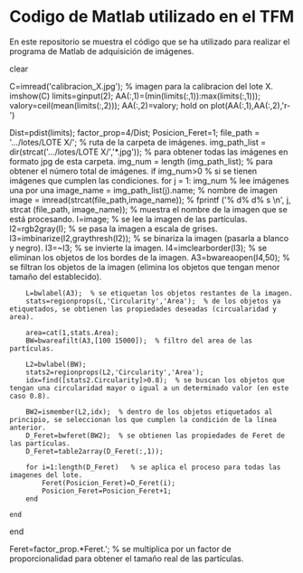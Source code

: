 # Codigo de Matlab utilizado en el TFM
En este repositorio se muestra el código que se ha utilizado para realizar el programa de Matlab de adquisición de imágenes.

clear

C=imread('calibracion_X.jpg');  % imagen para la calibracion del lote X.
imshow(C)
limits=ginput(2); 
AA(:,1)=(min(limits(:,1)):max(limits(:,1)));
valory=ceil(mean(limits(:,2)));
AA(:,2)=valory;
hold on
plot(AA(:,1),AA(:,2),'r-')

Dist=pdist(limits);
factor_prop=4/Dist;
Posicion_Feret=1;
file_path = '.../lotes/LOTE X/';  % ruta de la carpeta de imágenes.
img_path_list = dir(strcat('.../lotes/LOTE X/','*.jpg'));  % para obtener todas las imágenes en formato jpg de esta carpeta.
img_num = length (img_path_list);  % para obtener el número total de imágenes.
if img_num>0  % si se tienen imágenes que cumplen las condiciones.
    for j = 1: img_num  % lee imágenes una por una
        image_name = img_path_list(j).name;  % nombre de imagen
        image =  imread(strcat(file_path,image_name));
%         fprintf ('% d% d% s \n', j, strcat (file_path, image_name));  % muestra el nombre de la imagen que se está procesando.
        I=image;  % se lee la imagen de las partículas.
        I2=rgb2gray(I);  % se pasa la imagen a escala de grises.
        I3=imbinarize(I2,graythresh(I2));  % se binariza la imagen (pasarla a blanco y negro).
        I3=~I3;  % se invierte la imagen.
        I4=imclearborder(I3);  % se eliminan los objetos de los bordes de la imagen.
        A3=bwareaopen(I4,50);  % se filtran los objetos de la imagen (elimina los objetos que tengan menor tamaño del establecido).
        
        L=bwlabel(A3);  % se etiquetan los objetos restantes de la imagen.
        stats=regionprops(L,'Circularity','Area');  % de los objetos ya etiquetados, se obtienen las propiedades deseadas (circualaridad y area).
        
        area=cat(1,stats.Area);
        BW=bwareafilt(A3,[100 15000]);  % filtro del area de las partículas.
        
        L2=bwlabel(BW);
        stats2=regionprops(L2,'Circularity','Area');
        idx=find([stats2.Circularity]>0.8);  % se buscan los objetos que tengan una circularidad mayor o igual a un determinado valor (en este caso 0.8).
        
        BW2=ismember(L2,idx);  % dentro de los objetos etiquetados al principio, se seleccionan los que cumplen la condición de la línea anterior.
        D_Feret=bwferet(BW2);  % se obtienen las propiedades de Feret de las partículas.
        D_Feret=table2array(D_Feret(:,1));
           
        for i=1:length(D_Feret)   % se aplica el proceso para todas las imagenes del lote.
            Feret(Posicion_Feret)=D_Feret(i);  
            Posicion_Feret=Posicion_Feret+1;
        end
        
    end
end

Feret=factor_prop.*Feret.';  % se multiplica por un factor de proporcionalidad para obtener el tamaño real de las partículas.
 

